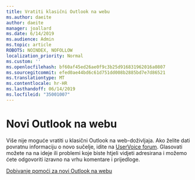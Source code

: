 ```yaml
---
title: Vratiti klasični Outlook na webu
ms.author: daeite
author: daeite
manager: joallard
ms.date: 6/14/2019
ms.audience: Admin
ms.topic: article
ROBOTS: NOINDEX, NOFOLLOW
localization_priority: Normal
ms.custom: ''
ms.openlocfilehash: bf60af45ed26ae0f9c3b25d916831962016a0807
ms.sourcegitcommit: efed0ae44bd6c61d751dd008b2885bd7e7d86521
ms.translationtype: MT
ms.contentlocale: hr-HR
ms.lasthandoff: 06/14/2019
ms.locfileid: "35001007"
---
```

# <a name="the-new-outlook-on-the-web"></a>Novi Outlook na webu

Više nije moguće vratiti u klasični Outlook na web-doživljaja. Ako želite dati povratnu informaciju o novo sučelje, idite na [UserVoice forum](https://outlook.uservoice.com/forums/313228--outlook-on-the-web-office-365). Glasovati možete na na ideje ili problemi koje biste htjeli vidjeti adresirana i možemo ćete odgovoriti izravno na vrhu komentare i prijedloge.

[Dobivanje pomoći za novi Outlook na webu](https://support.office.com/article/017014cd-2ad0-41ab-8473-6bd8c349d4f8)